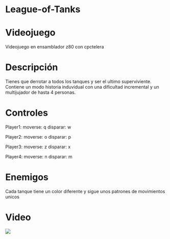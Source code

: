 # League-of-Tanks

# Videojuego
Videojuego en ensamblador z80 con cpctelera

Descripción
==========
Tienes que derrotar a todos los tanques y ser el ultimo superviviente.
Contiene un modo historia induvidual con una dificultad incremental y un multijujador de hasta 4 personas. 



Controles
=====
Player1:
moverse: q
disparar: w

Player2:
moverse: o
disparar: p

Player3:
moverse: z
disparar: x

Player4:
moverse: n
disparar: m


Enemigos
=====

Cada tanque tiene un color diferente y sigue unos patrones de movimientos unicos 

Video
=====
[![](http://img.youtube.com/vi/jFKiM9KDASw/0.jpg)](http://www.youtube.com/watch?v=jFKiM9KDASw "")
